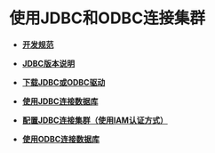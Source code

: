 # 使用JDBC和ODBC连接集群<a name="ZH-CN_TOPIC_0000001405317034"></a>

-   **[开发规范](开发规范.md)**  

-   **[JDBC版本说明](JDBC版本说明.md)**  

-   **[下载JDBC或ODBC驱动](下载JDBC或ODBC驱动.md)**  

-   **[使用JDBC连接数据库](使用JDBC连接数据库.md)**  

-   **[配置JDBC连接集群（使用IAM认证方式）](配置JDBC连接集群（使用IAM认证方式）.md)**  

-   **[使用ODBC连接数据库](使用ODBC连接数据库.md)**  


